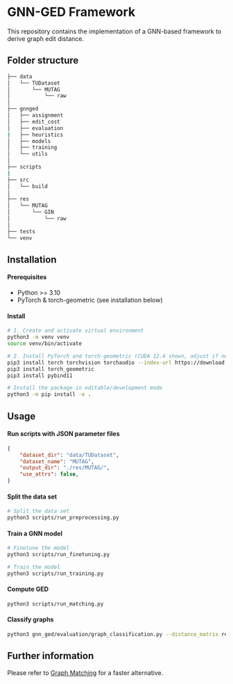 #  GNN-GED Framework
This repository contains the implementation of a GNN-based framework to derive graph edit distance.

## Folder structure
```bash
├── data
│   └── TUDataset
│       └── MUTAG
│           └── raw
│
├── gnnged
│   ├── assignment
│   ├── edit_cost
│   ├── evaluation
|   ├── heuristics
│   ├── models
│   ├── training
│   └── utils
│
├── scripts
|
├── src
│   └── build
│ 
├── res
│   └── MUTAG
│       └── GIN
│           └── raw
│
├── tests
└── venv
```

## Installation

#### Prerequisites
 - Python >= 3.10
 - PyTorch & torch-geometric (see installation below)

#### Install
```bash
# 1. Create and activate virtual environment
python3 -m venv venv
source venv/bin/activate

# 2. Install PyTorch and torch-geometric (CUDA 12.4 shown, adjust if needed)
pip3 install torch torchvision torchaudio --index-url https://download.pytorch.org/whl/cu124
pip3 install torch_geometric
pip3 install pybind11

# Install the package in editable/development mode
python3 -m pip install -e .
```

## Usage

#### Run scripts with JSON parameter files
```json
{
    "dataset_dir": "data/TUDataset",
    "dataset_name": "MUTAG",
    "output_dir": "./res/MUTAG/",
    "use_attrs": false,
}
```

#### Split the data set
```bash
# Split the data set
python3 scripts/run_preprocessing.py
```

#### Train a GNN model
```bash
# Finetune the model
python3 scripts/run_finetuning.py

# Train the model
python3 scripts/run_training.py
```

#### Compute GED
```bash
python3 scripts/run_matching.py
```

#### Classify graphs
```bash
python3 gnn_ged/evaluation/graph_classification.py --distance_matrix res/MUTAG/GIN/raw/all_distances.npy --indices_dir res/MUTAG/ --dataset_dir data/TUDataset/ --dataset_name MUTAG
```

## Further information
Please refer to [Graph Matching](https://github.com/doblerk/graph-matching.git) for a faster alternative.